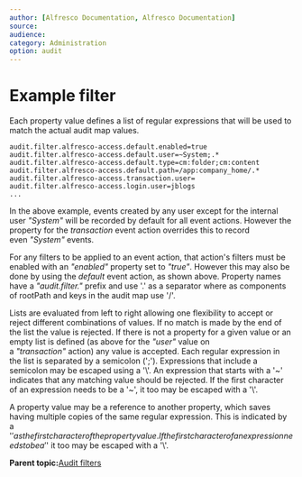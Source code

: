 ```yaml
---
author: [Alfresco Documentation, Alfresco Documentation]
source: 
audience: 
category: Administration
option: audit
---
```


# Example filter

Each property value defines a list of regular expressions that will be used to match the actual audit map values.

```
audit.filter.alfresco-access.default.enabled=true
audit.filter.alfresco-access.default.user=~System;.*
audit.filter.alfresco-access.default.type=cm:folder;cm:content
audit.filter.alfresco-access.default.path=/app:company_home/.*
audit.filter.alfresco-access.transaction.user=
audit.filter.alfresco-access.login.user=jblogs
... 
```

In the above example, events created by any user except for the internal user *"System"* will be recorded by default for all event actions. However the property for the *transaction* event action overrides this to record even *"System"* events.

For any filters to be applied to an event action, that action's filters must be enabled with an *"enabled"* property set to *"true"*. However this may also be done by using the *default* event action, as shown above. Property names have a *"audit.filter."* prefix and use '.' as a separator where as components of rootPath and keys in the audit map use '/'.

Lists are evaluated from left to right allowing one flexibility to accept or reject different combinations of values. If no match is made by the end of the list the value is rejected. If there is not a property for a given value or an empty list is defined \(as above for the *"user"* value on a *"transaction"* action\) any value is accepted. Each regular expression in the list is separated by a semicolon \(';'\). Expressions that include a semicolon may be escaped using a '\\'. An expression that starts with a '~' indicates that any matching value should be rejected. If the first character of an expression needs to be a '~', it too may be escaped with a '\\'.

A property value may be a reference to another property, which saves having multiple copies of the same regular expression. This is indicated by a '$' as the first character of the property value. If the first character of an expression needs to be a '$' it too may be escaped with a '\\'.

**Parent topic:**[Audit filters](../concepts/audit-filters.md)


